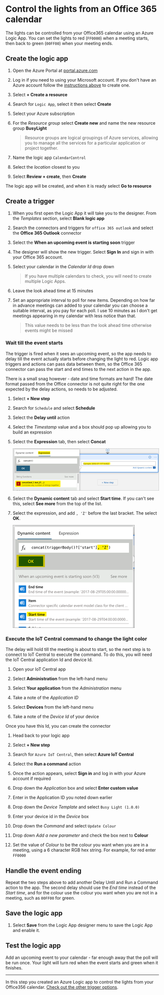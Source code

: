 # Control the lights from an Office 365 calendar

The lights can be controlled from your Office365 calendar using an Azure Logic App. You can set the lights to red (`FF0000`) when a meeting starts, then back to green (`00FF00`) when your meeting ends.

## Create the logic app

1. Open the Azure Portal at [portal.azure.com](https://portal.azure.com/?WT.mc_id=busylight-github-jabenn)

1. Log in if you need to using your Microsoft account. If you don't have an Azure account follow the [instructions above](https://github.com/jimbobbennett/BusyLight/tree/master#set-up-the-iot-central-app) to create one.

1. Select **+ Create a resource**

1. Search for `Logic App`, select it then select **Create**

1. Select your Azure subscription

1. For the *Resource group* select **Create new** and name the new resource group **BusyLight**

    > Resource groups are logical groupings of Azure services, allowing you to manage all the services for a particular application or project together.

1. Name the logic app `CalendarControl`

1. Select the *location* closest to you

1. Select **Review + create**, then **Create**

The logic app will be created, and when it is ready select **Go to resource**

## Create a trigger

1. When you first open the Logic App it will take you to the designer. From the *Templates* section, select **Blank logic app**

1. Search the connectors and triggers for `office 365 outlook` and select the **Office 365 Outlook** connector

1. Select the **When an upcoming event is starting soon** trigger

1. The designer will show the new trigger. Select **Sign In** and sign in with your Office 365 account.

1. Select your calendar in the *Calendar Id* drop down

    > If you have multiple calendars to check, you will need to create multiple Logic Apps.

1. Leave the look ahead time at 15 minutes

1. Set an appropriate interval to poll for new items. Depending on how far in advance meetings can added to your calendar you can choose a suitable interval, as you pay for each poll. I use 10 minutes as I don't get meetings appearing in my calendar with less notice than that.

    > This value needs to be less than the look ahead time otherwise events might be missed

### Wait till the event starts

The trigger is fired when it sees an upcoming event, so the app needs to delay till the event actually starts before changing the light to red. Logic app triggers and actions can pass data between them, so the Office 365 connector can pass the start and end times to the next action in the app.

There is a small snag however - date and time formats are hard! The date format passed from the Office connector is not quite right for the one expected by the delay actions, so needs to be adjusted.

1. Select **+ New step**

1. Search for `Schedule` and select **Schedule**

1. Select the **Delay until** action

1. Select the *Timestamp* value and a box should pop up allowing you to build an expression

1. Select the **Expression** tab, then select **Concat**

    ![Adding concat to the expression](../images/BuildExpression1.png)

1. Select the **Dynamic content** tab and select **Start time**. If you can't see this, select **See more** from the top of the list.

1. Select the expression, and add `, 'Z'` before the last bracket. The select **OK**.

    ![Adding Z to the expression](../images/BuildExpression2.png)

### Execute the IoT Central command to change the light color

The delay will hold till the meeting is about to start, so the next step is to connect to IoT Central to execute the command. To do this, you will need the IoT Central application Id and device Id.

1. Open your IoT Central app

1. Select **Administration** from the left-hand menu

1. Select **Your application** from the *Administration* menu

1. Take a note of the *Application ID*

1. Select **Devices** from the left-hand menu

1. Take a note of the *Device Id* of your device

Once you have this Id, you can create the connector

1. Head back to your logic app

1. Select **+ New step**

1. Search for `Azure IoT Central`, then select **Azure IoT Central**

1. Select the **Run a command** action

1. Once the action appears, select **Sign in** and log in with your Azure account if required

1. Drop down the *Application* box and select **Enter custom value**

1. Enter in the Application ID you noted down earlier

1. Drop down the *Device Template* and select `Busy Light (1.0.0)`

1. Enter your device id in the *Device* box

1. Drop down the *Command* and select `Update Colour`

1. Drop down *Add a new parameter* and check the box next to **Colour**

1. Set the value of *Colour* to be the colour you want when you are in a meeting, using a 6 character RGB hex string. For example, for red enter `FF0000`

## Handle the event ending

Repeat the two steps above to add another Delay Until and Run a Command action to the app. The second delay should use the *End time* instead of the *Start time*, and for the colour use the colour you want when you are not in a meeting, such as `00FF00` for green.

## Save the logic app

1. Select **Save** from the Logic App designer menu to save the Logic App and enable it.

## Test the logic app

Add an upcoming event to your calendar - far enough away that the poll will be run once. Your light will turn red when the event starts and green when it finishes.

<hr>

In this step you created an Azure Logic app to control the lights from your Office356 calendar. [Check out the other trigger options](./connect-logic-app.md).
